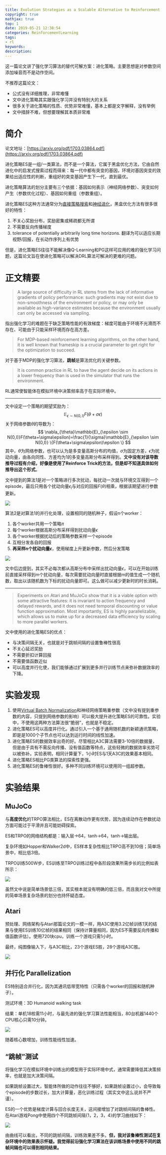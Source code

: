 ```yaml
---
title: Evolution Strategies as a Scalable Alternative to Reinforcement Learning
copyright: true
mathjax: true
top: 1
date: 2019-05-21 12:38:54
categories: ReinforcementLearning
tags:
- rl
keywords:
description:
---
```


这一篇论文讲了强化学习算法的替代可解方案：进化策略。主要思想是对参数空间添加噪音而不是动作空间。

不推荐这篇论文：

- 公式没有详细推理，非常难懂
- 文中进化策略其实跟强化学习并没有特别大的关系
- 很多关于进化策略的性质、优势非常难懂，基本上都是文字解释，没有举例
- 文中措辞不难，但想要理解其本质非常难

<!--more-->

# 简介

论文地址：[https://arxiv.org/pdf/1703.03864.pdf](https://arxiv.org/pdf/1703.03864.pdf)

进化策略ES是一组/一类算法，而不是一个算法，它属于黑盒优化方法，它由自然进化中的启发式搜索过程而得来：每一代中都有突变的基因，环境对基因突变的效果给出适应性的判断，重组好的突变基因产生下一代，直到最优。

进化策略算法的划分主要有三个依据：基因如何表示（神经网络参数）、突变如何产生（参数优化过程）、基因如何重组（参数重组）。

进化策略ES这种方法通常分为[直接策略搜索](https://pdfs.semanticscholar.org/dd17/8d3f30d801922c98cec9c2d90db05395f244.pdf?_ga=2.257341323.183297583.1558416128-1251761365.1555224483)和[神经进化](https://ieeexplore.ieee.org/stamp/stamp.jsp?tp=&arnumber=7307180&tag=1)，黑盒优化方法有很多很好的特性：

1. 不关心奖励分布，奖励密集或稀疏都无所谓
2. 不需要反向传播梯度
3. tolerance of potentially arbitrarily long time horizons. 翻译为可以适应长期视野/回报，在长动作序列上有优势

但是，进化策略ES往往不能解决像Q-Learning和PG这样可应用的难的强化学习问题，这篇论文旨在使进化策略可以解决DRL算法可解决的更难的问题。

# 正文精要

> A large source of difficulty in RL stems from the lack of informative gradients of policy performance: such gradients may not exist due to non-smoothness of the environment or policy, or may only be available as high-variance estimates because the environment usually can only be accessed via sampling.  

指出强化学习的难题在于缺乏策略性能的有效梯度：梯度可能由于环境不光滑而不存在、可能由于只能采样环境而存在高方差。

> For MDP-based reinforcement learning algorithms, on the other hand, it is well known that frameskip is a crucial parameter to get right for the optimization to succeed.

对于基于MDP的强化学习算法，**跳帧**是算法优化的关键参数。

> It is common practice in RL to have the agent decide on its actions in a lower frequency than is used in the simulator that runs the environment.

RL通常使智能体在模拟环境中决策频率高于在实际环境中。

---

文中设定一个策略的期望奖励为：
$$
\mathbb{E}_{\epsilon \sim N(0,I)}F(\theta+\sigma\epsilon)
$$
关于网络参数$\theta$的导数为：
$$
\nabla_{\theta}\mathbb{E}_{\epsilon \sim N(0,I)}F(\theta+\sigma\epsilon)=\frac{1}{\sigma}\mathbb{E}_{\epsilon \sim N(0,I)} \{F(\theta+\sigma\epsilon)\epsilon \}
$$
其中，$\theta$为网络参数，也可以认为是多变量高斯分布的均值，$\sigma$为固定方差，$\epsilon$为扰动向量，由各向同性、方差均为1的多变量高斯分布采样得到。**文中没有对该导数推导过程有介绍，好像是使用了Reinforce Trick的方法，但是却不知道具体如何推导出这个形式**。

文中提到的算法1是对一个策略进行多次扰动，每扰动一次就与环境交互得到一个episode，最后只用各个扰动向量$\epsilon_{i}$与对应的回报$F(\theta)$相乘，根据该期望进行参数更新。

![](./Evolution-Strategies-2017/algorithm1.png)

算法2是对算法1的并行化处理，设置相同的随机种子，假设n个worker：

1. 各个worker共用一个策略$\pi$
2. 每个worker根据高斯分布采样得到扰动向量$\epsilon$
3. 各个worker根据扰动后的策略参数采样一个episode
4. 互相分发各自的回报
5. **再采样n个扰动向量$\epsilon$**，使用梯度上升更新参数，然后分发策略

![](./Evolution-Strategies-2017/algorithm2.png)

文中后边提到，其实不必每次都从高斯分布中采样出扰动向量$\epsilon$，可以在开始训练前直接采样得到m个扰动向量，每次需要扰动向量时直接根据m的值生成一个随机数，取出以该随机数为下标的扰动向量即可。这么做可以减少更新时的时长消耗。

---

> Experiments on Atari and MuJoCo show that it is a viable option with some attractive features: it is invariant to action frequency and delayed rewards, and it does not need temporal discounting or value function approximation. Most importantly, ES is highly parallelizable, which allows us to make up for a decreased data efficiency by scaling to more parallel workers. 

文中使用的进化策略ES的优点：

- 与决策间隔无关，也就是对于跳帧间隔的设置鲁棒性很高
- 不关心延迟奖励
- 不需要折扣计算回报
- 不需要值函数近似
- 可以高度并行化使，我们能够通过扩展到更多并行训练节点来弥补数据效率的下降。

# 实验发现

1. 使用[Virtual Batch Normalization](https://arxiv.org/pdf/1606.03498.pdf)和神经网络策略重参数（文中没有提到重参数的内容，只提到网络参数的影响）可以极大提升进化策略ES的可靠性。实验中，不使用这两种方法算法很“脆弱”，也就是不稳定。
2. 进化策略ES可以高度并行化。通过引入一个基于通用随机数的新颖通讯策略，即是是1000个子节点也可以达到运行时间的线性加速。
3. 进化策略ES的数据效率出奇的好。尽管相比A3C算法需要3-10倍的数据量，但是由于具有不需反向传播、没有值函数等特点，这些轻微的数据效率劣势可以被弥补。实验表明，相同计算量下，1小时ES与1天A3C的效果基本相同。
4. 进化策略ES相比PG类算法的探索性更强。
5. 进化策略ES的鲁棒性很好。多种不同训练环境可以使用同一组超参数。

# 实验结果

## MuJoCo

与**高度优化**的TRPO算法相比，ES在离散动作更有优势，因为连续动作在参数扰动方面可能过于平滑并且可能妨碍探索。

ES和TRPO的网络结构都是：输入层→64，tanh→64，tanh→输出层。

复杂环境如Hopper和Walker2d中，ES样本复杂性相比TRPO高不到10倍；简单场景中，相比低3倍。

TRPO训练500W步，ES训练至TRPO训练过程中各阶段效果所需步长的比例如表所示：

![](./Evolution-Strategies-2017/mujoco.png)

虽然文中说是简单场景低三倍，其实根本就没有明确的低三倍，而且我对文中所提的简单场景复杂场景的划分也持怀疑态度。

## Atari

预处理、网络架构与Atari那篇论文的一模一样，用A3C使用3.2亿帧训练1天的结果与使用ES训练10亿帧的结果相同（保持计算量相同，因为ES不需要反向传播和值函数评估）。使用720块cpu，训练一个游戏只需1小时。

最终，纯图像输入下，与A3C相比，23个游戏ES胜，28个游戏A3C胜。

![](./Evolution-Strategies-2017/atari.png)

## 并行化 Parallelization

ES特别适合并行化，因为其通讯低带宽特性（只需各个worker的回报和随机种子）。

测试环境：3D Humanoid walking task

结果：单机18核需11小时，与最先进的强化学习算法性能相当，80台机器1440个CPU核心只需10分钟。

![](./Evolution-Strategies-2017/parallelization.png)

随着核心数增加，训练性能线性加速。

## “跳帧”测试

将强化学习在模拟环境中训练出的模型用于实际环境中式，通常需要降低其决策频率，也就是加大决策间隔。

如果跳帧设置过大，智能体所做的动作往往不够好，如果跳帧设置过小，会导致每个episode的步数过长，加大计算量，恶化训练过程（其实文中这么说并不严谨）。

ES的一个优势是梯度计算与回合长度无关，这间接增加了对跳帧间隔的鲁棒性。在Atari游戏Pong中使用四个不同跳帧间隔{1，2，3，4}的学习曲线如下：

![](./Evolution-Strategies-2017/frame-skip.png)

由曲线可以看出，不同的跳帧间隔，训练效果差不多。**但，我对该鲁棒性测试在复杂环境中的效果表示怀疑。我觉得前沿强化学习算法在该训练场景中使用不同的跳帧间隔也可以得到相同结果。**